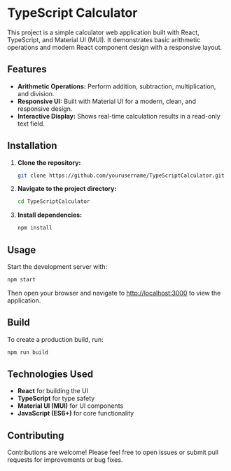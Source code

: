 # TypeScript Calculator

This project is a simple calculator web application built with React, TypeScript, and Material UI (MUI). It demonstrates basic arithmetic operations and modern React component design with a responsive layout.

## Features

-   **Arithmetic Operations:** Perform addition, subtraction, multiplication, and division.
-   **Responsive UI:** Built with Material UI for a modern, clean, and responsive design.
-   **Interactive Display:** Shows real-time calculation results in a read-only text field.

## Installation

1. **Clone the repository:**

    ```sh
    git clone https://github.com/yourusername/TypeScriptCalculator.git
    ```

2. **Navigate to the project directory:**

    ```sh
    cd TypeScriptCalculator
    ```

3. **Install dependencies:**

    ```sh
    npm install
    ```

## Usage

Start the development server with:

```sh
npm start
```

Then open your browser and navigate to [http://localhost:3000](http://localhost:3000) to view the application.

## Build

To create a production build, run:

```sh
npm run build
```

## Technologies Used

-   **React** for building the UI
-   **TypeScript** for type safety
-   **Material UI (MUI)** for UI components
-   **JavaScript (ES6+)** for core functionality

## Contributing

Contributions are welcome! Please feel free to open issues or submit pull requests for improvements or bug fixes.
